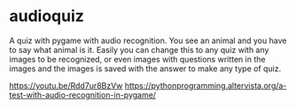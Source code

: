 # audioquiz

A quiz with pygame with audio recognition.
You see an animal and you have to say what animal is it.
Easily you can change this to any quiz with any images to be recognized, or even images with questions written in the images and the images is saved with the answer to make any type of quiz.

https://youtu.be/Rdd7ur8BzVw
https://pythonprogramming.altervista.org/a-test-with-audio-recognition-in-pygame/

